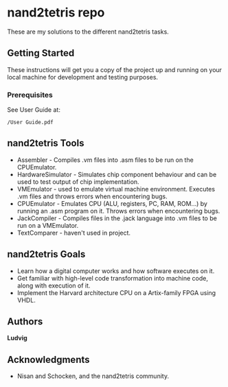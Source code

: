 # nand2tetris repo

These are my solutions to the different nand2tetris tasks.

## Getting Started

These instructions will get you a copy of the project up and running on your local machine for development and testing purposes.

### Prerequisites

See User Guide at:

```
/User Guide.pdf
```

## nand2tetris Tools
* Assembler - Compiles .vm files into .asm files to be run on the CPUEmulator.
* HardwareSimulator - Simulates chip component behaviour and can be used to test output of chip implementation.
* VMEmulator - used to emulate virtual machine environment. Executes .vm files and throws errors when encountering bugs.
* CPUEmulator - Emulates CPU (ALU, registers, PC, RAM, ROM...) by running an .asm program on it. Throws errors when encountering bugs.
* JackCompiler - Compiles files in the .jack language into .vm files to be run on a VMEmulator.
* TextComparer - haven't used in project.

## nand2tetris Goals
* Learn how a digital computer works and how software executes on it.
* Get familiar with high-level code transformation into machine code, along with execution of it.
* Implement the Harvard architecture CPU on a Artix-family FPGA using VHDL.

## Authors
**Ludvig**

## Acknowledgments

* Nisan and Schocken, and the nand2tetris community.
